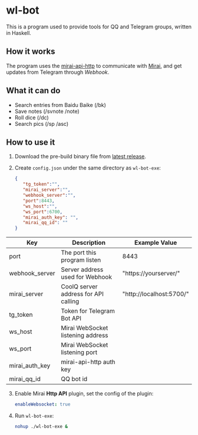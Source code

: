 # wl-bot

This is a program used to provide tools for QQ and Telegram groups, written in Haskell.

## How it works

The program uses the [mirai-api-http](https://github.com/mamoe/mirai-api-http) to communicate with [Mirai](https://github.com/mamoe/mirai), and get updates from Telegram through _Webhook_.

## What it can do

- Search entries from Baidu Baike (/bk)
- Save notes (/svnote /note)
- Roll dice (/dc)
- Search pics (/sp /asc)

## How to use it

1. Download the pre-build binary file from [latest release](https://github.com/Nutr1t07/wl-bot/releases/latest).

2. Create `config.json` under the same directory as `wl-bot-exe`:

   ```json
   {
      "tg_token":"",
      "mirai_server":"",
      "webhook_server":"",
      "port":8443,
      "ws_host":"",
      "ws_port":6700,
      "mirai_auth_key": "",
      "mirai_qq_id": ""
   }
   ```

| Key                 | Description                          | Example Value            |
|---------------------|--------------------------------------|--------------------------|
| port                | The port this program listen         | 8443                     |
| webhook\_server     | Server address used for Webhook      | "https://yourserver/"    |
| mirai\_server       | CoolQ server address for API calling | "http://localhost:5700/" |
| tg\_token           | Token for Telegram Bot API           |                          |
| ws\_host            | Mirai WebSocket listening address    |                          |
| ws\_port            | Mirai WebSocket listening port       |                          |
| mirai\_auth\_key    | mirai-api-http auth key              |                          |
| mirai\_qq\_id       | QQ bot id                            |                          |


3. Enable Mirai **Http API** plugin, set the config of the plugin:

   ```yaml
   enableWebsocket: true
   ```

4. Run `wl-bot-exe`:

   ```bash
   nohup ./wl-bot-exe &
   ```
